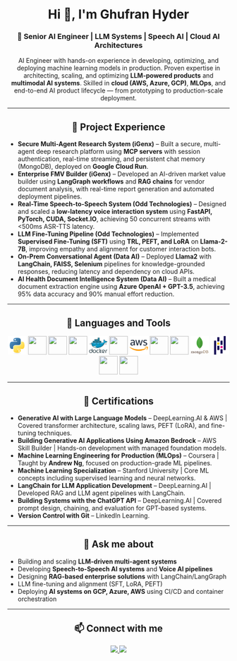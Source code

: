<h1 align="center">Hi 👋, I'm Ghufran Hyder</h1>

<h3 align="center">🚀 Senior AI Engineer | LLM Systems | Speech AI | Cloud AI Architectures</h3>

<p align="center">
AI Engineer with hands-on experience in developing, optimizing, and deploying machine learning models in production. Proven expertise in architecting, scaling, and optimizing <b>LLM-powered products</b> and <b>multimodal AI systems</b>. Skilled in <b>cloud (AWS, Azure, GCP)</b>, <b>MLOps</b>, and end-to-end AI product lifecycle — from prototyping to production-scale deployment.
</p>

---

<h2 align="center">🧠 Project Experience</h2>

<ul>
  <li><b>Secure Multi-Agent Research System (iGenx)</b> – Built a secure, multi-agent deep research platform using <b>MCP servers</b> with session authentication, real-time streaming, and persistent chat memory (MongoDB), deployed on <b>Google Cloud Run</b>.</li>
  
  <li><b>Enterprise FMV Builder (iGenx)</b> – Developed an AI-driven market value builder using <b>LangGraph workflows</b> and <b>RAG chains</b> for vendor document analysis, with real-time report generation and automated deployment pipelines.</li>
  
  <li><b>Real-Time Speech-to-Speech System (Odd Technologies)</b> – Designed and scaled a <b>low-latency voice interaction system</b> using <b>FastAPI, PyTorch, CUDA, Socket.IO</b>, achieving 50 concurrent streams with <500ms ASR-TTS latency.</li>
  
  <li><b>LLM Fine-Tuning Pipeline (Odd Technologies)</b> – Implemented <b>Supervised Fine-Tuning (SFT)</b> using <b>TRL, PEFT, and LoRA</b> on <b>Llama-2-7B</b>, improving empathy and alignment for customer interaction bots.</li>
  
  <li><b>On-Prem Conversational Agent (Data AI)</b> – Deployed <b>Llama2</b> with <b>LangChain, FAISS, Selenium</b> pipelines for knowledge-grounded responses, reducing latency and dependency on cloud APIs.</li>
  
  <li><b>AI Health Document Intelligence System (Data AI)</b> – Built a medical document extraction engine using <b>Azure OpenAI + GPT-3.5</b>, achieving 95% data accuracy and 90% manual effort reduction.</li>
</ul>

---

<h2 align="center">🧰 Languages and Tools</h2>
<p align="center">
  <a href="https://www.python.org/" target="_blank"><img src="https://raw.githubusercontent.com/devicons/devicon/master/icons/python/python-original.svg" width="42" height="42"/></a>
  <a href="https://pytorch.org/" target="_blank"><img src="https://www.vectorlogo.zone/logos/pytorch/pytorch-icon.svg" width="42" height="42"/></a>
  <a href="https://tensorflow.org/" target="_blank"><img src="https://www.vectorlogo.zone/logos/tensorflow/tensorflow-icon.svg" width="42" height="42"/></a>
  <a href="https://fastapi.tiangolo.com/" target="_blank"><img src="https://www.vectorlogo.zone/logos/fastapi/fastapi-icon.svg" width="42" height="42"/></a>
  <a href="https://www.docker.com/" target="_blank"><img src="https://raw.githubusercontent.com/devicons/devicon/master/icons/docker/docker-original-wordmark.svg" width="42" height="42"/></a>
  <a href="https://kubernetes.io/" target="_blank"><img src="https://www.vectorlogo.zone/logos/kubernetes/kubernetes-icon.svg" width="42" height="42"/></a>
  <a href="https://aws.amazon.com/" target="_blank"><img src="https://raw.githubusercontent.com/devicons/devicon/master/icons/amazonwebservices/amazonwebservices-original-wordmark.svg" width="42" height="42"/></a>
  <a href="https://azure.microsoft.com/" target="_blank"><img src="https://www.vectorlogo.zone/logos/microsoft_azure/microsoft_azure-icon.svg" width="42" height="42"/></a>
  <a href="https://cloud.google.com/" target="_blank"><img src="https://www.vectorlogo.zone/logos/google_cloud/google_cloud-icon.svg" width="42" height="42"/></a>
  <a href="https://www.mongodb.com/" target="_blank"><img src="https://raw.githubusercontent.com/devicons/devicon/master/icons/mongodb/mongodb-original-wordmark.svg" width="42" height="42"/></a>
  <a href="https://pandas.pydata.org/" target="_blank"><img src="https://raw.githubusercontent.com/devicons/devicon/master/icons/pandas/pandas-original.svg" width="42" height="42"/></a>
  <a href="https://scikit-learn.org/" target="_blank"><img src="https://upload.wikimedia.org/wikipedia/commons/0/05/Scikit_learn_logo_small.svg" width="42" height="42"/></a>
  <a href="https://git-scm.com/" target="_blank"><img src="https://www.vectorlogo.zone/logos/git-scm/git-scm-icon.svg" width="42" height="42"/></a>
</p>

---

<h2 align="center">📜 Certifications</h2>

<ul>
  <li><b>Generative AI with Large Language Models</b> – DeepLearning.AI & AWS | Covered transformer architecture, scaling laws, PEFT (LoRA), and fine-tuning techniques.</li>
  <li><b>Building Generative AI Applications Using Amazon Bedrock</b> – AWS Skill Builder | Hands-on development with managed foundation models.</li>
  <li><b>Machine Learning Engineering for Production (MLOps)</b> – Coursera | Taught by <b>Andrew Ng</b>, focused on production-grade ML pipelines.</li>
  <li><b>Machine Learning Specialization</b> – Stanford University | Core ML concepts including supervised learning and neural networks.</li>
  <li><b>LangChain for LLM Application Development</b> – DeepLearning.AI | Developed RAG and LLM agent pipelines with LangChain.</li>
  <li><b>Building Systems with the ChatGPT API</b> – DeepLearning.AI | Covered prompt design, chaining, and evaluation for GPT-based systems.</li>
  <li><b>Version Control with Git</b> – LinkedIn Learning.</li>
</ul>

---

<h2 align="center">💬 Ask me about</h2>
<ul>
  <li>Building and scaling <b>LLM-driven multi-agent systems</b></li>
  <li>Developing <b>Speech-to-Speech AI systems</b> and <b>Voice AI pipelines</b></li>
  <li>Designing <b>RAG-based enterprise solutions</b> with LangChain/LangGraph</li>
  <li>LLM fine-tuning and alignment (SFT, LoRA, PEFT)</li>
  <li>Deploying <b>AI systems on GCP, Azure, AWS</b> using CI/CD and container orchestration</li>
</ul>

---

<h2 align="center">📫 Connect with me</h2>
<p align="center">
  <a href="https://www.linkedin.com/in/ghufranhyder/" target="_blank">
    <img src="https://img.shields.io/badge/LinkedIn-0A66C2?style=for-the-badge&logo=linkedin&logoColor=white"/>
  </a>
  <a href="https://github.com/GHUFRAN-HYDER" target="_blank">
    <img src="https://img.shields.io/badge/GitHub-181717?style=for-the-badge&logo=github&logoColor=white"/>
  </a>
</p>
